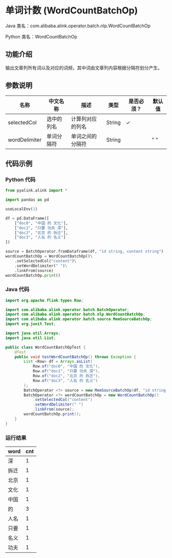 # 单词计数 (WordCountBatchOp)
Java 类名：com.alibaba.alink.operator.batch.nlp.WordCountBatchOp

Python 类名：WordCountBatchOp


## 功能介绍

输出文章列所有词以及对应的词频，其中词由文章列内容根据分隔符划分产生。

## 参数说明
| 名称 | 中文名称 | 描述 | 类型 | 是否必须？ | 默认值 |
| --- | --- | --- | --- | --- | --- |
| selectedCol | 选中的列名 | 计算列对应的列名 | String | ✓ |  |
| wordDelimiter | 单词分隔符 | 单词之间的分隔符 | String |  | " " |

## 代码示例
### Python 代码
```python
from pyalink.alink import *

import pandas as pd

useLocalEnv(1)

df = pd.DataFrame([
    ["doc0", "中国 的 文化"],
    ["doc1", "只要 功夫 深"],
    ["doc2", "北京 的 拆迁"],
    ["doc3", "人名 的 名义"]
])

source = BatchOperator.fromDataframe(df, "id string, content string")
wordCountBatchOp = WordCountBatchOp()\
    .setSelectedCol("content")\
    .setWordDelimiter(" ")\
    .linkFrom(source)
wordCountBatchOp.print()
```
### Java 代码
```java
import org.apache.flink.types.Row;

import com.alibaba.alink.operator.batch.BatchOperator;
import com.alibaba.alink.operator.batch.nlp.WordCountBatchOp;
import com.alibaba.alink.operator.batch.source.MemSourceBatchOp;
import org.junit.Test;

import java.util.Arrays;
import java.util.List;

public class WordCountBatchOpTest {
	@Test
	public void testWordCountBatchOp() throws Exception {
		List <Row> df = Arrays.asList(
			Row.of("doc0", "中国 的 文化"),
			Row.of("doc1", "只要 功夫 深"),
			Row.of("doc2", "北京 的 拆迁"),
			Row.of("doc3", "人名 的 名义")
		);
		BatchOperator <?> source = new MemSourceBatchOp(df, "id string, content string");
		BatchOperator <?> wordCountBatchOp = new WordCountBatchOp()
			.setSelectedCol("content")
			.setWordDelimiter(" ")
			.linkFrom(source);
		wordCountBatchOp.print();
	}
}
```

### 运行结果
word|cnt
----|---
深|1
拆迁|1
北京|1
文化|1
中国|1
的|3
人名|1
只要|1
名义|1
功夫|1
